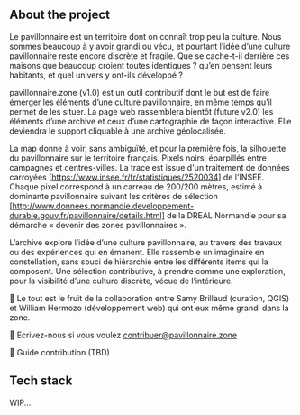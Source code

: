 ## About the project

Le pavillonnaire est un territoire dont on connaît trop peu la culture. Nous sommes beaucoup à y avoir grandi ou vécu, et pourtant l’idée d’une culture pavillonnaire reste encore discrète et fragile. Que se cache-t-il derrière ces maisons que beaucoup croient toutes identiques ? qu’en pensent leurs habitants, et quel univers y ont-ils développé ?

pavillonnaire.zone (v1.0) est un outil contributif dont le but est de faire émerger les éléments d’une culture pavillonnaire, en même temps qu’il permet de les situer. La page web rassemblera bientôt (future v2.0) les éléments d’une archive et ceux d’une cartographie de façon interactive. Elle deviendra le support cliquable à une archive géolocalisée.

La map donne à voir, sans ambiguïté, et pour la première fois, la silhouette du pavillonnaire sur le territoire français. Pixels noirs, éparpillés entre campagnes et centres-villes. La trace est issue d'un traitement de données carroyées [https://www.insee.fr/fr/statistiques/2520034] de l'INSEE. Chaque pixel correspond à un carreau de 200/200 mètres, estimé à dominante pavillonnaire suivant les critères de sélection [http://www.donnees.normandie.developpement-durable.gouv.fr/pavillonnaire/details.html] de la DREAL Normandie pour sa démarche « devenir des zones pavillonnaires ».

L’archive explore l’idée d’une culture pavillonnaire, au travers des travaux ou des expériences qui en émanent. Elle rassemble un imaginaire en constellation, sans souci de hiérarchie entre les différents items qui la composent. Une sélection contributive, à prendre comme une exploration, pour la visibilité d’une culture discrète, vécue de l’intérieure.

🏡 Le tout est le fruit de la collaboration entre Samy Brillaud (curation, QGIS) et William Hermozo (développement web) qui ont eux même grandi dans la zone.

💌 Ecrivez-nous si vous voulez contribuer@pavillonnaire.zone

💾 Guide contribution (TBD)

## Tech stack

WIP...
